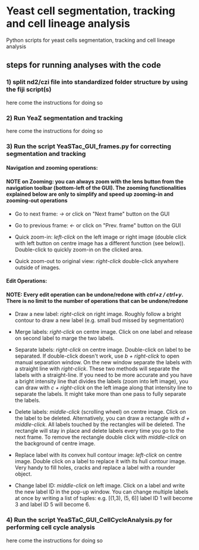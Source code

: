 # Yeast cell segmentation, tracking and cell lineage analysis
Python scripts for yeast cells segmentation, tracking and cell lineage analysis

## steps for running analyses with the code
### 1) split nd2/czi file into standardized folder structure by using the fiji script(s)
here come the instructions for doing so
### 2) Run YeaZ segmentation and tracking
here come the instructions for doing so
### 3) Run the script YeaSTac_GUI_frames.py for correcting segmentation and tracking

#### Navigation and zooming operations:

#### NOTE on Zooming: you can always zoom with the lens button from the navigation toolbar (bottom-left of the GUI). The zooming functionalities explained below are only to simplify and speed up zooming-in and zooming-out operations

- Go to next frame: *&rarr;* or click on "Next frame" button on the GUI
- Go to previous frame: *&larr;* or click on "Prev. frame" button on the GUI

- Quick zoom-in: *left-click* on the left image or right image (double click with left button on centre image has a different function (see below)). Double-click to quickly zoom-in on the clicked area.

- Quick zoom-out to original view: *right-click* double-click anywhere outside of images.

#### Edit Operations:

#### NOTE: Every edit operation can be undone/redone with *ctrl+z / ctrl+y*. There is no limit to the number of operations that can be undone/redone

- Draw a new label: *right-click* on right image. Roughly follow a bright contour to draw a new label (e.g. small bud missed by segmentation)

- Merge labels: *right-click* on centre image. Click on one label and release on second label to marge the two labels.

- Separate labels: *right-click* on centre image. Double-click on label to be separated. If double-click doesn't work, use *b + right-click* to open manual separation window. On the new window separate the labels with a straight line with *right-click*. These two methods will separate the labels with a straight-line. If you need to be more accurate and you have a bright intensity line that divides the labels (zoom into left image), you can draw with *c + right-click* on the left image along that intensity line to separate the labels. It might take more than one pass to fully separate the labels.

- Delete labels: *middle-click* (scrolling wheel) on centre image. Click on the label to be deleted. Alternatively, you can draw a rectangle with *d + middle-click*. All labels touched by the rectangles will be deleted. The rectangle will stay in place and delete labels every time you go to the next frame. To remove the rectangle double click with *middle-click* on the background of centre image.

- Replace label with its convex hull contour image: *left-click* on centre image. Double click on a label to replace it with its hull contour image. Very handy to fill holes, cracks and replace a label with a rounder object.

- Change label ID: *middle-click* on left image. Click on a label and write the new label ID in the pop-up window. You can change multiple labels at once by writing a list of tuples:
e.g. [(1,3), (5, 6)] label ID 1 will become 3 and label ID 5 will become 6.


### 4) Run the script YeaSTaC_GUI_CellCycleAnalysis.py for performing cell cycle analysis
here come the instructions for doing so

